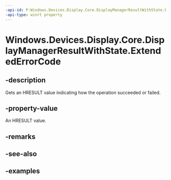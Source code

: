 ```yaml
---
-api-id: P:Windows.Devices.Display.Core.DisplayManagerResultWithState.ExtendedErrorCode
-api-type: winrt property
---
```


<!-- Property syntax.
public HResult ExtendedErrorCode { get; }
-->

# Windows.Devices.Display.Core.DisplayManagerResultWithState.ExtendedErrorCode

## -description
Gets an HRESULT value indicating how the operation succeeded or failed.

## -property-value
An HRESULT value.

## -remarks

## -see-also

## -examples
